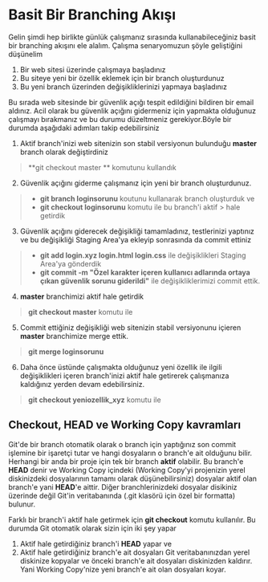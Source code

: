 # Basit Bir Branching Akışı
Gelin şimdi hep birlikte günlük çalışmanız sırasında kullanabileceğiniz basit bir branching akışını ele alalım. Çalışma senaryomuzun şöyle geliştiğini düşünelim

1. Bir web sitesi üzerinde çalışmaya başladınız
2. Bu siteye yeni bir özellik eklemek için bir branch oluşturdunuz
3. Bu yeni branch üzerinden değişikliklerinizi yapmaya başladınız

Bu sırada web sitesinde bir güvenlik açığı tespit edildiğini bildiren bir email aldınız. Acil olarak bu güvenlik açığını gidermeniz için yapmakta olduğunuz çalışmayı bırakmanız ve bu durumu düzeltmeniz gerekiyor.Böyle bir durumda aşağıdaki adımları takip edebilirsiniz

1. Aktif branch'inizi web sitenizin son stabil versiyonun bulunduğu **master** branch olarak değiştirdiniz
> **git checkout master ** komutunu kullandık

2. Güvenlik açığını giderme çalışmanız için yeni bir branch oluşturdunuz.
> * **git branch loginsorunu** koutunu kullanarak branch oluşturduk ve
> * **git checkout loginsorunu** komutu ile bu branch'i aktif > hale getirdik

3. Güvenlik açığını giderecek değişikliği tamamladınız, testlerinizi yaptınız ve bu değişikliği Staging Area'ya ekleyip sonrasında da commit ettiniz
> * **git add login.xyz login.html login.css** ile değişiklikleri Staging Area'ya gönderdik
> * **git commit -m "Özel karakter içeren kullanıcı adlarında ortaya çıkan güvenlik sorunu giderildi"** ile değişikliklerimizi commit ettik.
4. **master** branchimizi aktif hale getirdik
> **git checkout master** komutu ile

5. Commit ettiğiniz değişikliği web sitenizin stabil versiyonunu içieren **master** branchimize merge ettik.
> **git merge loginsorunu**

6. Daha önce üstünde çalışmakta olduğunuz yeni özellik ile ilgili değişiklikleri içeren branch'inizi aktif hale getirerek çalışmanıza kaldığınız yerden devam edebilirsiniz.
> **git checkout yeniozellik_xyz** komutu ile

## Checkout, HEAD ve Working Copy kavramları

Git'de bir branch otomatik olarak o branch için yaptığınız son commit işlemine bir işaretçi tutar ve hangi dosyaların o branch'e ait olduğunu bilir. Herhangi bir anda bir proje için tek bir branch **aktif** olabilir. Bu branch'e **HEAD** denir ve Working Copy içindeki (Working Copy'yi projenizin yerel diskinizdeki dosyalarının tamamı olarak düşünebilirsiniz) dosyalar aktif olan branch'e yani **HEAD**'e aittir. Diğer branchlerinizdeki dosyalar disikiniz üzerinde değil Git'in veritabanında (.git klasörü için özel bir formatta) bulunur.

Farklı bir branch'i aktif hale getirmek için **git checkout** komutu kullanılır. Bu durumda Git otomatik olarak sizin için iki şey yapar
1. Aktif hale getirdiğiniz branch'i **HEAD** yapar ve
2. Aktif hale getirdiğiniz branch'e ait dosyaları Git veritabanınızdan yerel diskinize kopyalar ve önceki branch'e ait dosyaları diskinizden kaldırır. Yani Working Copy'nize yeni branch'e ait olan dosyaları koyar.

